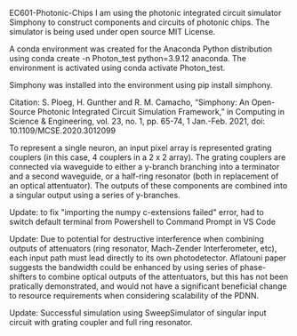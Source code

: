  EC601-Photonic-Chips
I am using the photonic integrated circuit simulator Simphony to construct components and circuits of photonic chips.  The simulator is being used under open source MIT License.

A conda environment was created for the Anaconda Python distribution using conda create -n Photon_test python=3.9.12 anaconda.  The environment is activated using conda activate Photon_test.

Simphony was installed into the environment using pip install simphony.

Citation: S. Ploeg, H. Gunther and R. M. Camacho, “Simphony: An Open-Source Photonic Integrated Circuit Simulation Framework,” in Computing in Science & Engineering, vol. 23, no. 1, pp. 65-74, 1 Jan.-Feb. 2021, doi: 10.1109/MCSE.2020.3012099

To represent a single neuron, an input pixel array is represented grating couplers (in this case, 4 couplers in a 2 x 2 array).  The grating couplers are connected via waveguide to either a y-branch branching into a terminator and a second waveguide, or a half-ring resonator (both in replacement of an optical attentuator).  The outputs of these components are combined into a singular output using a series of y-branches.  

Update: to fix "importing the numpy c-extensions failed" error, had to switch default terminal from Powershell to Command Prompt in VS Code

Update:  Due to potential for destructive interference when combining outputs of attenuators (ring resonator, Mach-Zender Interferometer, etc), each input path must lead directly to its own photodetector.  Aflatouni paper suggests the bandwidth could be enhanced by using series of phase-shifters to combine optical outputs of the attentuators, but this has not been pratically demonstrated, and would not have a significant beneficial change to resource requirements when considering scalability of the PDNN.

Update: Successful simulation using SweepSimulator of singular input circuit with grating coupler and full ring resonator.  
